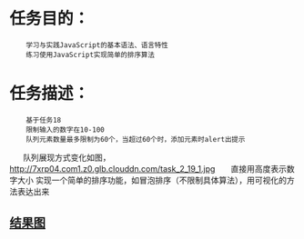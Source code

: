 # 任务目的：

        学习与实践JavaScript的基本语法、语言特性
        练习使用JavaScript实现简单的排序算法
        
# 任务描述：

        基于任务18
        限制输入的数字在10-100
        队列元素数量最多限制为60个，当超过60个时，添加元素时alert出提示
        队列展现方式变化如图，http://7xrp04.com1.z0.glb.clouddn.com/task_2_19_1.jpg
        直接用高度表示数字大小
        实现一个简单的排序功能，如冒泡排序（不限制具体算法），用可视化的方法表达出来

## [结果图](https://lulujianglab.github.io/IFE16/task19/)
